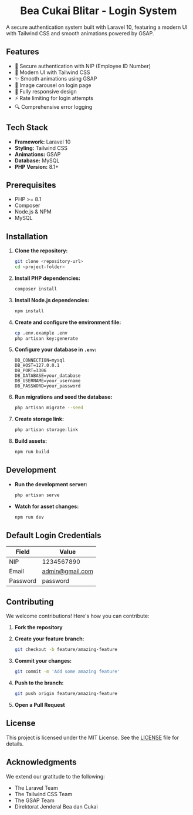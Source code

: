 <h1 align="center">Bea Cukai Blitar - Login System</h1>

A secure authentication system built with Laravel 10, featuring a modern UI with Tailwind CSS and smooth animations powered by GSAP.

## Features

-   🔐 Secure authentication with NIP (Employee ID Number)
-   🎨 Modern UI with Tailwind CSS
-   ✨ Smooth animations using GSAP
-   🔄 Image carousel on login page
-   📱 Fully responsive design
-   ⚡ Rate limiting for login attempts
-   🔍 Comprehensive error logging

## Tech Stack

-   **Framework:** Laravel 10
-   **Styling:** Tailwind CSS
-   **Animations:** GSAP
-   **Database:** MySQL
-   **PHP Version:** 8.1+

## Prerequisites

-   PHP >= 8.1
-   Composer
-   Node.js & NPM
-   MySQL

## Installation

1. **Clone the repository:**

    ```bash
    git clone <repository-url>
    cd <project-folder>
    ```

2. **Install PHP dependencies:**

    ```bash
    composer install
    ```

3. **Install Node.js dependencies:**

    ```bash
    npm install
    ```

4. **Create and configure the environment file:**

    ```bash
    cp .env.example .env
    php artisan key:generate
    ```

5. **Configure your database in `.env`:**

    ```env
    DB_CONNECTION=mysql
    DB_HOST=127.0.0.1
    DB_PORT=3306
    DB_DATABASE=your_database
    DB_USERNAME=your_username
    DB_PASSWORD=your_password
    ```

6. **Run migrations and seed the database:**

    ```bash
    php artisan migrate --seed
    ```

7. **Create storage link:**

    ```bash
    php artisan storage:link
    ```

8. **Build assets:**

    ```bash
    npm run build
    ```

## Development

-   **Run the development server:**

    ```bash
    php artisan serve
    ```

-   **Watch for asset changes:**

    ```bash
    npm run dev
    ```

## Default Login Credentials

| Field    | Value           |
| -------- | --------------- |
| NIP      | 1234567890      |
| Email    | admin@gmail.com |
| Password | password        |

## Contributing

We welcome contributions! Here's how you can contribute:

1. **Fork the repository**
2. **Create your feature branch:**

    ```bash
    git checkout -b feature/amazing-feature
    ```

3. **Commit your changes:**

    ```bash
    git commit -m 'Add some amazing feature'
    ```

4. **Push to the branch:**

    ```bash
    git push origin feature/amazing-feature
    ```

5. **Open a Pull Request**

## License

This project is licensed under the MIT License. See the [LICENSE](LICENSE) file for details.

## Acknowledgments

We extend our gratitude to the following:

-   The Laravel Team
-   The Tailwind CSS Team
-   The GSAP Team
-   Direktorat Jenderal Bea dan Cukai